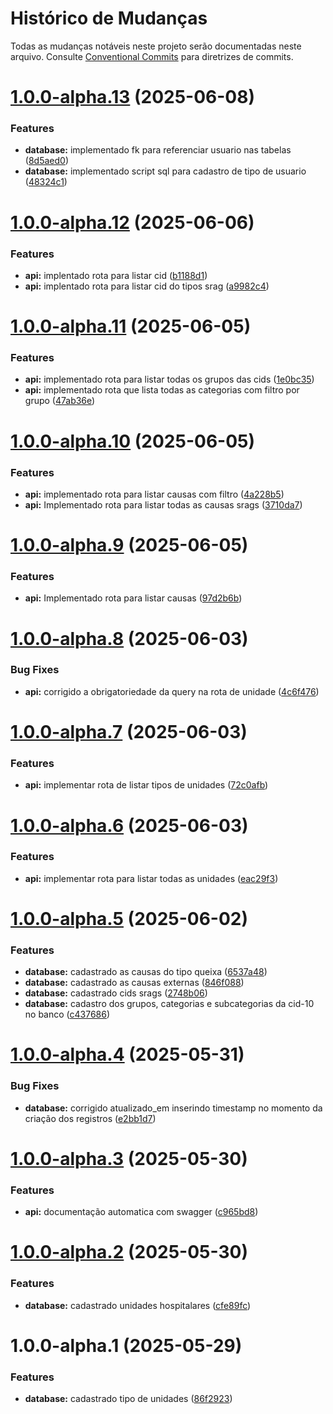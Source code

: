 # Histórico de Mudanças

Todas as mudanças notáveis neste projeto serão documentadas neste arquivo. Consulte [Conventional Commits](https://www.conventionalcommits.org/pt-br/v1.0.0/) para diretrizes de commits.

# [1.0.0-alpha.13](https://github.com/heyitsmepablo/sigsars/compare/v1.0.0-alpha.12...v1.0.0-alpha.13) (2025-06-08)


### Features

* **database:** implementado fk para referenciar usuario nas tabelas ([8d5aed0](https://github.com/heyitsmepablo/sigsars/commit/8d5aed032562891485b03a58bf899319f8b771b8))
* **database:** implementado script sql  para cadastro de tipo de usuario ([48324c1](https://github.com/heyitsmepablo/sigsars/commit/48324c14a847f87b7373dbbbfeac5864f02f41a2))

# [1.0.0-alpha.12](https://github.com/heyitsmepablo/sigsars/compare/v1.0.0-alpha.11...v1.0.0-alpha.12) (2025-06-06)


### Features

* **api:** implentado rota para listar cid ([b1188d1](https://github.com/heyitsmepablo/sigsars/commit/b1188d1c81f6b89a8eff71b01d3346e817c17e2b))
* **api:** implentado rota para listar cid do tipos srag ([a9982c4](https://github.com/heyitsmepablo/sigsars/commit/a9982c4468789cba72f9bac454b18f97cea6b597))

# [1.0.0-alpha.11](https://github.com/heyitsmepablo/sigsars/compare/v1.0.0-alpha.10...v1.0.0-alpha.11) (2025-06-05)


### Features

* **api:** implementado rota para listar todas os grupos das cids ([1e0bc35](https://github.com/heyitsmepablo/sigsars/commit/1e0bc35c2831637bf2b651d87280ad10df6ee735))
* **api:** implementado rota que lista todas as categorias com filtro por grupo ([47ab36e](https://github.com/heyitsmepablo/sigsars/commit/47ab36eee19fe44b345961c29382bef67ab1738b))

# [1.0.0-alpha.10](https://github.com/heyitsmepablo/sigsars/compare/v1.0.0-alpha.9...v1.0.0-alpha.10) (2025-06-05)


### Features

* **api:** implementado rota para listar causas com filtro ([4a228b5](https://github.com/heyitsmepablo/sigsars/commit/4a228b5c46333b5172a1fa0769fde44044312419))
* **api:** Implementado rota para listar todas as causas srags ([3710da7](https://github.com/heyitsmepablo/sigsars/commit/3710da7df854a11c8c4018607303f9e6c257b5fe))

# [1.0.0-alpha.9](https://github.com/heyitsmepablo/sigsars/compare/v1.0.0-alpha.8...v1.0.0-alpha.9) (2025-06-05)


### Features

* **api:** Implementado rota para listar causas ([97d2b6b](https://github.com/heyitsmepablo/sigsars/commit/97d2b6be831c5dcaa3630968f297f4a7c26fe040))

# [1.0.0-alpha.8](https://github.com/heyitsmepablo/sigsars/compare/v1.0.0-alpha.7...v1.0.0-alpha.8) (2025-06-03)


### Bug Fixes

* **api:** corrigido a obrigatoriedade da query na rota de unidade ([4c6f476](https://github.com/heyitsmepablo/sigsars/commit/4c6f476c7c28cd27df6345221958230ca973ff00))

# [1.0.0-alpha.7](https://github.com/heyitsmepablo/sigsars/compare/v1.0.0-alpha.6...v1.0.0-alpha.7) (2025-06-03)


### Features

* **api:** implementar rota de listar tipos de unidades ([72c0afb](https://github.com/heyitsmepablo/sigsars/commit/72c0afb0a8534dea5e04e75009dda2c97a22151f))

# [1.0.0-alpha.6](https://github.com/heyitsmepablo/sigsars/compare/v1.0.0-alpha.5...v1.0.0-alpha.6) (2025-06-03)


### Features

* **api:** implementar rota para listar todas as unidades ([eac29f3](https://github.com/heyitsmepablo/sigsars/commit/eac29f336e2df1379480ce8e3f879daddbd76aac))

# [1.0.0-alpha.5](https://github.com/heyitsmepablo/sigsars/compare/v1.0.0-alpha.4...v1.0.0-alpha.5) (2025-06-02)


### Features

* **database:** cadastrado as causas do tipo queixa ([6537a48](https://github.com/heyitsmepablo/sigsars/commit/6537a48246d9a3eb8b53298bc8c0fb789e18f1ef))
* **database:** cadastrado as causas externas ([846f088](https://github.com/heyitsmepablo/sigsars/commit/846f088a262887bf2c0146b045d78321b90c682f))
* **database:** cadastrado cids srags ([2748b06](https://github.com/heyitsmepablo/sigsars/commit/2748b06ebf17f78f2c06b55e6c9c3d7599e0eb5e))
* **database:** cadastro dos grupos, categorias e subcategorias da cid-10 no banco ([c437686](https://github.com/heyitsmepablo/sigsars/commit/c437686ee0b6bf8d3dbe98bcd143580cb005610f))

# [1.0.0-alpha.4](https://github.com/heyitsmepablo/sigsars/compare/v1.0.0-alpha.3...v1.0.0-alpha.4) (2025-05-31)


### Bug Fixes

* **database:** corrigido atualizado_em inserindo timestamp no momento da criação dos registros ([e2bb1d7](https://github.com/heyitsmepablo/sigsars/commit/e2bb1d71e13262300b996dc4d636d5b2af7a0005))

# [1.0.0-alpha.3](https://github.com/heyitsmepablo/sigsars/compare/v1.0.0-alpha.2...v1.0.0-alpha.3) (2025-05-30)


### Features

* **api:** documentação automatica com swagger ([c965bd8](https://github.com/heyitsmepablo/sigsars/commit/c965bd8ce51bf3f10023d44508cb88fd1a472fd6))

# [1.0.0-alpha.2](https://github.com/heyitsmepablo/sigsars/compare/v1.0.0-alpha.1...v1.0.0-alpha.2) (2025-05-30)


### Features

* **database:** cadastrado unidades hospitalares ([cfe89fc](https://github.com/heyitsmepablo/sigsars/commit/cfe89fcd6a006fb8319b6a9d0f7aeb62a7e69b90))

# 1.0.0-alpha.1 (2025-05-29)


### Features

* **database:** cadastrado tipo de unidades ([86f2923](https://github.com/heyitsmepablo/sigsars/commit/86f292369f5fb9a5168a11ce39eae2f5353b2986))
